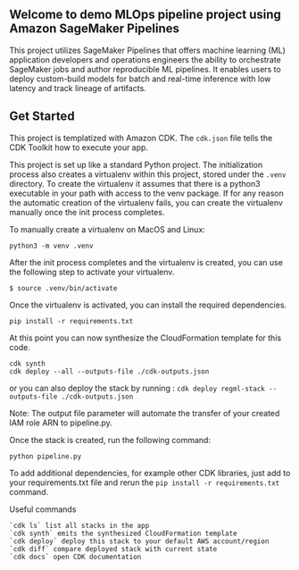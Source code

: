 ##  Welcome to demo MLOps pipeline project using Amazon SageMaker Pipelines

This project utilizes SageMaker Pipelines that offers machine learning (ML) application developers and operations engineers the ability to orchestrate SageMaker jobs and author reproducible ML pipelines. It enables users to deploy custom-build models for batch and real-time inference with low latency and track lineage of artifacts.

## Get Started

This project is templatized with Amazon CDK. The `cdk.json` file tells the CDK Toolkit how to execute your app.

This project is set up like a standard Python project. The initialization process also creates a virtualenv within this project, stored under the `.venv` directory. To create the virtualenv it assumes that there is a python3 executable in your path with access to the venv package. If for any reason the automatic creation of the virtualenv fails, you can create the virtualenv manually once the init process completes.

To manually create a virtualenv on MacOS and Linux:
```
python3 -m venv .venv
```

After the init process completes and the virtualenv is created, you can use the following step to activate your virtualenv.
```
$ source .venv/bin/activate
```

Once the virtualenv is activated, you can install the required dependencies.
```
pip install -r requirements.txt
```

At this point you can now synthesize the CloudFormation template for this code.

```
cdk synth
cdk deploy --all --outputs-file ./cdk-outputs.json
```
or you can also deploy the stack by running : `cdk deploy regml-stack --outputs-file ./cdk-outputs.json`

Note: The output file parameter will automate the transfer of your created IAM role ARN to pipeline.py.

Once the stack is created, run the following command:
```
python pipeline.py
```

To add additional dependencies, for example other CDK libraries, just add to your requirements.txt file and rerun the `pip install -r requirements.txt` command.

Useful commands
```
`cdk ls` list all stacks in the app
`cdk synth` emits the synthesized CloudFormation template
`cdk deploy` deploy this stack to your default AWS account/region
`cdk diff` compare deployed stack with current state
`cdk docs` open CDK documentation
```

